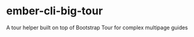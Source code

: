 ember-cli-big-tour
==================

A tour helper built on top of Bootstrap Tour for complex multipage guides 
